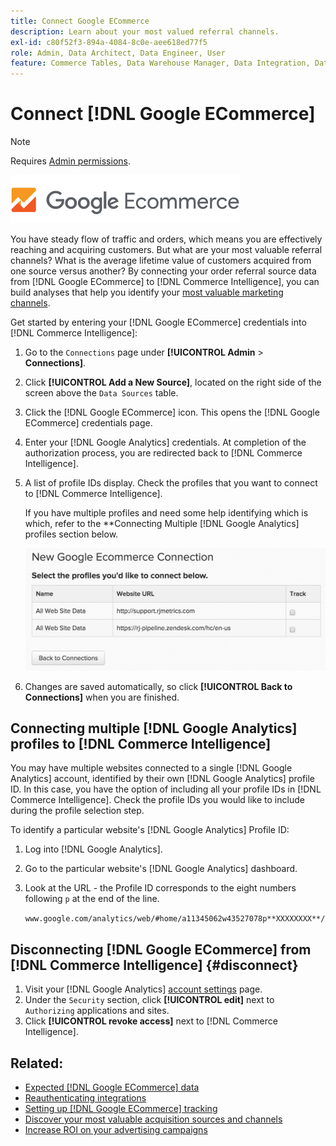 ```yaml
---
title: Connect Google ECommerce
description: Learn about your most valued referral channels.
exl-id: c80f52f3-894a-4084-8c0e-aee618ed77f5
role: Admin, Data Architect, Data Engineer, User
feature: Commerce Tables, Data Warehouse Manager, Data Integration, Data Import/Export
---
```

# Connect [!DNL Google ECommerce]

>[!NOTE]
>
>Requires [Admin permissions](../../../administrator/user-management/user-management.md).

![](../../../assets/google-ecommerce-logo.png)

You have steady flow of traffic and orders, which means you are effectively reaching and acquiring customers. But what are your most valuable referral channels? What is the average lifetime value of customers acquired from one source versus another? By connecting your order referral source data from [!DNL Google ECommerce] to [!DNL Commerce Intelligence], you can build analyses that help you identify your [most valuable marketing channels](../../../data-analyst/analysis/most-value-source-channel.md).

Get started by entering your [!DNL Google ECommerce] credentials into [!DNL Commerce Intelligence]:

1. Go to the `Connections` page under **[!UICONTROL Admin** > **Connections]**.

1. Click **[!UICONTROL Add a New Source]**, located on the right side of the screen above the `Data Sources` table.

1. Click the [!DNL Google ECommerce] icon. This opens the [!DNL Google ECommerce] credentials page.

1. Enter your [!DNL Google Analytics] credentials. At completion of the authorization process, you are redirected back to [!DNL Commerce Intelligence].

1. A list of profile IDs display. Check the profiles that you want to connect to [!DNL Commerce Intelligence].

     If you have multiple profiles and need some help identifying which is which, refer to the **Connecting Multiple [!DNL Google Analytics] profiles section below.

     ![](../../../assets/conn-mult-ga-profiles.png)<!--{: width="500"}-->

1. Changes are saved automatically, so click **[!UICONTROL Back to Connections]** when you are finished.

## Connecting multiple [!DNL Google Analytics] profiles to [!DNL Commerce Intelligence]

You may have multiple websites connected to a single [!DNL Google Analytics] account, identified by their own [!DNL Google Analytics] profile ID. In this case, you have the option of including all your profile IDs in [!DNL Commerce Intelligence]. Check the profile IDs you would like to include during the profile selection step.

To identify a particular website's [!DNL Google Analytics] Profile ID:

1. Log into [!DNL Google Analytics].
1. Go to the particular website's [!DNL Google Analytics] dashboard.
1. Look at the URL - the Profile ID corresponds to the eight numbers following `p` at the end of the line.

   `www.google.com/analytics/web/#home/a11345062w43527078p**XXXXXXXX**/`

## Disconnecting [!DNL Google ECommerce] from [!DNL Commerce Intelligence] {#disconnect}

1. Visit your [!DNL Google Analytics] [account settings](https://www.google.com/account/about/?hl=en) page.
1. Under the `Security` section, click **[!UICONTROL edit]** next to `Authorizing` applications and sites.
1. Click **[!UICONTROL revoke access]** next to [!DNL Commerce Intelligence].

## Related:

* [Expected [!DNL Google ECommerce] data](../integrations/google-ecommerce-data.md)
* [Reauthenticating integrations](https://experienceleague.adobe.com/docs/commerce-knowledge-base/kb/how-to/mbi-reauthenticating-integrations.html)
* [Setting up [!DNL Google ECommerce] tracking](https://support.google.com/analytics/answer/1009612?hl=en)
* [Discover your most valuable acquisition sources and channels](../../analysis/most-value-source-channel.md)
* [Increase ROI on your advertising campaigns](../../analysis/roi-ad-camp.md)
